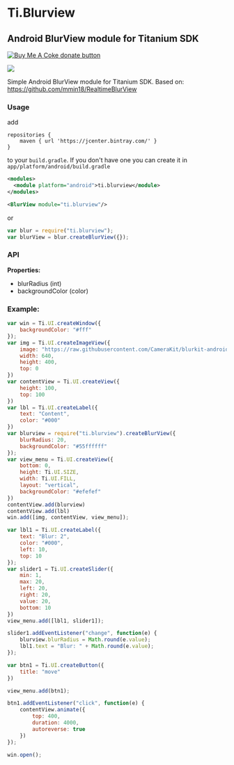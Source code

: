 # Ti.Blurview
## Android BlurView module for Titanium SDK

<span class="badge-buymeacoffee"><a href="https://www.buymeacoffee.com/miga" title="donate"><img src="https://img.shields.io/badge/buy%20me%20a%20coke-donate-orange.svg" alt="Buy Me A Coke donate button" /></a></span>

<img src="screen.gif"/><br/>

Simple Android BlurView module for Titanium SDK. Based on: https://github.com/mmin18/RealtimeBlurView

### Usage

add
```
repositories {
	maven { url 'https://jcenter.bintray.com/' }
}
```
to your `build.gradle`. If you don't have one you can create it in `app/platform/android/build.gradle`

```xml
<modules>
  <module platform="android">ti.blurview</module>
</modules>
```

```xml
<BlurView module="ti.blurview"/>
```
or
```javascript
var blur = require("ti.blurview");
var blurView = blur.createBlurView({});
```

### API

<b>Properties:</b>
* blurRadius (int)
* backgroundColor (color)

### Example:

```javascript
var win = Ti.UI.createWindow({
	backgroundColor: "#fff"
});
var img = Ti.UI.createImageView({
	image: "https://raw.githubusercontent.com/CameraKit/blurkit-android/master/demo/src/main/res/drawable-nodpi/peppers.png",
	width: 640,
	height: 400,
	top: 0
})
var contentView = Ti.UI.createView({
	height: 100,
	top: 100
})
var lbl = Ti.UI.createLabel({
	text: "Content",
	color: "#000"
})
var blurview = require("ti.blurview").createBlurView({
	blurRadius: 20,
	backgroundColor: "#55ffffff"
});
var view_menu = Ti.UI.createView({
	bottom: 0,
	height: Ti.UI.SIZE,
	width: Ti.UI.FILL,
	layout: "vertical",
	backgroundColor: "#efefef"
})
contentView.add(blurview)
contentView.add(lbl)
win.add([img, contentView, view_menu]);

var lbl1 = Ti.UI.createLabel({
	text: "Blur: 2",
	color: "#000",
	left: 10,
	top: 10
});
var slider1 = Ti.UI.createSlider({
	min: 1,
	max: 20,
	left: 20,
	right: 20,
	value: 20,
	bottom: 10
})
view_menu.add([lbl1, slider1]);

slider1.addEventListener("change", function(e) {
	blurview.blurRadius = Math.round(e.value);
	lbl1.text = "Blur: " + Math.round(e.value);
});

var btn1 = Ti.UI.createButton({
	title: "move"
})

view_menu.add(btn1);

btn1.addEventListener("click", function(e) {
	contentView.animate({
		top: 400,
		duration: 4000,
		autoreverse: true
	})
});

win.open();
```
